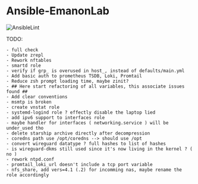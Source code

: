 # Ansible-EmanonLab
![AnsibleLint](https://github.com/EmanonUser/Ansible-EmanonLab/actions/workflows/ansible-lint.yml/badge.svg)

TODO:
 
    - full check
    - Update zrepl
    - Rework nftables
    - smartd role
    - verify if grp_ is overused in host_, instead of defaults/main.yml
    - Add basic auth to prometheus TSDB, Loki, Promtail
    - Reduce zsh prompt loading time, maybe zinit?
    - ## Here start refactoring of all variables, this associate issues found ##
    - Add clear conventions
    - msmtp is broken
    - create vnstat role
    - systemd-logind role ? effectly disable the laptop lied
    - add ipv6 support to interfaces role
    - maybe handler for interfaces ( networking.service ) will be under_used tho
    - delete starship archive directly after decompression
    - coredns path use /opt/coredns --> should use /opt
    - convert wireguard datatype ? full hashes to list of hashes
    - is wireguard-dkms still used since it's now living in the kernel ? ( no )
    - rework ntpd.conf
    - promtail_loki_url doesn't include a tcp port variable
    - nfs_share, add vers=4.1 (.2) for incomming nas, maybe rename the role accordingly